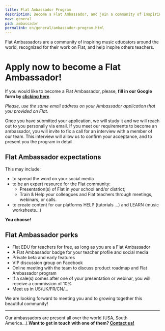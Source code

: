 ```yaml
---
title: Flat Ambassador Program
description: Become a Flat Ambassador, and join a community of inspiring music educators around the world!
nav: general
pid: ambassador
permalink: en/general/ambassador-program.html
---
```


Flat Ambassadors are a community of inspiring music educators around the world, recognized for their work on Flat, and help inspire others teachers.

# Apply now to become a Flat Ambassador!
If you would like to become a Flat Ambassador, please, **fill in our Google form by [clicking here]()**.

*Please, use the same email address on your Ambassador application that you provided on Flat.*

Once you have submitted your application, we will study it and we will reach out to you personally via email. If you meet our requirements to become an ambassador, you will invite to fix a call for an interview with a member of our team. This interview will allow us to confirm your acceptance, and to present you the program in detail.

## Flat Ambassador expectations
This may include:
- to spread the word on your social media
- to be an expert resource for the Flat community:
  - Presentation(s) of Flat in your school and/or district;
  - Train & Help your colleagues and Flat teachers through meetings, webinars, or calls.
- to create content for our platforms HELP (tutorials ...) and LEARN (music worksheets...)

**You choose!**

## Flat Ambassador perks
- Flat EDU for teachers for free, as long as you are a Flat Ambassador
- A Flat Ambassador badge for your teacher profile and social media
- Private beta and early features
- VIP discussion group on Facebook
- Online meeting with the team to discuss product roadmap and Flat Ambassador program
- If a sale(s) comes after one of your presentation or webinar, you will receive a commission of 10%
- Meet us in US/UK/FR/CN/...

We are looking forward to meeting you and to growing together this beautiful community!
___
Our ambassadors are present all over the world (USA, South America...).**Want to get in touch with one of them? [Contact us!](romain.laguzet@flat.io)**
